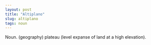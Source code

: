 ```yaml
---
layout: post
title: "Altiplano"
slug: altiplano
tags: noun
---
```


Noun. (geography) plateau (level expanse of land at a high elevation).
